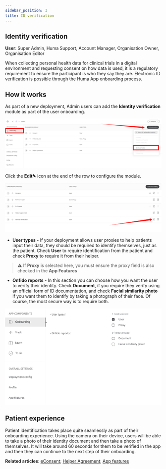 ```yaml
---
sidebar_position: 3
title: ID verification 
---
```

## Identity verification
**User**: Super Admin, Huma Support, Account Manager, Organisation Owner, Organisation Editor

When collecting personal health data for clinical trials in a digital environment and requesting consent on how data is used, it is a regulatory requirement to ensure the participant is who they say they are. Electronic ID verification is possible through the Huma App onboarding process.
## How it works​
As part of a new deployment, Admin users can add the **Identity verification** module as part of the user onboarding. 

![image](./assets/Identity01.png)

Click the **Edit✎** icon at the end of the row to configure the module.

![image](./assets/Identity02.png)

- **User types** - If your deployment allows user proxies to help patients input their data, they should be required to identify themselves, just as the patient. Check **User** to require identification from the patient and check **Proxy** to require it from their helper.

>
>  ⚠️ If **Proxy** is selected here, you must ensure the proxy field is also checked in the **App Features**
>  

- **Onfido reports** - In this section you can choose how you want the user to verify their identity. Check **Document**, if you require they verify using an official form of ID documentation, and check **Facial similarity photo** if you want them to identify by taking a photograph of their face. Of course, the most secure way is to require both.

![image](./assets/Identity03.png)

## Patient experience 
Patient identification takes place quite seamlessly as part of their onboarding experience. Using the camera on their device, users will be able to take a photo of their identity document and then take a photo of themselves. It will take around 60 seconds for them to be verified in the app and then they can continue to the next step of their onboarding.

**Related articles**: [eConsent](data-collection/admin-portal/managing-deployments/configuring-the-user-onboarding/econsent.md); [Helper Agreement](data-collection/admin-portal/managing-deployments/configuring-the-user-onboarding/helper-agreement.md); [App features](data-collection/admin-portal/managing-deployments/general-settings/app-features.md)
